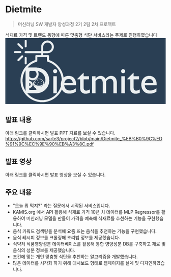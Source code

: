 # Dietmite
> 머신러닝 SW 개발자 양성과정 2기 2팀 2차 프로젝트

식재료 가격 및 트렌드 동향에 따른 맞춤형 식단 서비스라는 주제로 진행하였습니다
![](logo3.png)

## 발표 내용
아래 링크를 클릭하시면 발표 PPT 자료를 보실 수 있습니다.
https://github.com/sarte3/project2/blob/main/Dietmite_%EB%B0%9C%ED%91%9C%EC%9E%90%EB%A3%8C.pdf

## 발표 영상
아래 링크를 클릭하시면 발표 영상을 보실 수 있습니다.

## 주요 내용
* "오늘 뭐 먹지?" 라는 질문에서 시작된 서비스입니다. 
* KAMIS.org 에서 API 활용해 식재료 가격 10년 치 데이터를 MLP Regressor를 활용하여 머신러닝 모델을 만들어 가격을 예측해 식재료를 추천하는 기능을 구현했습니다. 
* 음식 키워드 검색량을 분석해 요즘 뜨는 음식을 추천하는 기능을 구현했습니다. 
* 음식 레시피 정보를 크롤링해 조리법 정보를 제공했습니다. 
* 식약처 식품영양성분 데이터베이스를 활용해 통합 영양성분 DB를 구축하고 재료 및 음식의 성분 정보를 제공했습니다. 
* 조건에 맞는 개인 맞춤형 식단을 추천하는 알고리즘을 개발했습니다. 
* 많은 데이터를 시각화 하기 위해 대시보드 형태로 웹페이지를 설계 및 디자인하였습니다.
